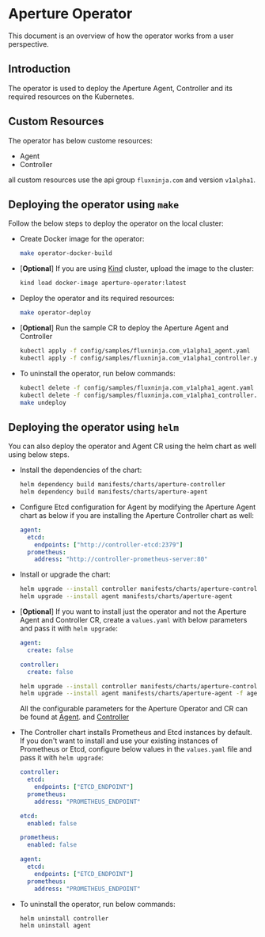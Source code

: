 # Aperture Operator

This document is an overview of how the operator works from a user perspective.

## Introduction

The operator is used to deploy the Aperture Agent, Controller and its required
resources on the Kubernetes.

## Custom Resources

The operator has below custome resources:

- Agent
- Controller

all custom resources use the api group `fluxninja.com` and version `v1alpha1`.

## Deploying the operator using `make`

Follow the below steps to deploy the operator on the local cluster:

- Create Docker image for the operator:

  ```bash
  make operator-docker-build
  ```

- [**Optional**] If you are using
  [Kind](https://kind.sigs.k8s.io/docs/user/quick-start/) cluster, upload the
  image to the cluster:

  ```bash
  kind load docker-image aperture-operator:latest
  ```

- Deploy the operator and its required resources:

  ```bash
  make operator-deploy
  ```

- [**Optional**] Run the sample CR to deploy the Aperture Agent and Controller

  ```bash
  kubectl apply -f config/samples/fluxninja.com_v1alpha1_agent.yaml
  kubectl apply -f config/samples/fluxninja.com_v1alpha1_controller.yaml
  ```

- To uninstall the operator, run below commands:

  ```bash
  kubectl delete -f config/samples/fluxninja.com_v1alpha1_agent.yaml
  kubectl delete -f config/samples/fluxninja.com_v1alpha1_controller.yaml
  make undeploy
  ```

## Deploying the operator using `helm`

You can also deploy the operator and Agent CR using the helm chart as well using
below steps.

- Install the dependencies of the chart:

  ```bash
  helm dependency build manifests/charts/aperture-controller
  helm dependency build manifests/charts/aperture-agent
  ```

- Configure Etcd configuration for Agent by modifying the Aperture Agent chart
  as below if you are installing the Aperture Controller chart as well:

  ```yaml
  agent:
    etcd:
      endpoints: ["http://controller-etcd:2379"]
    prometheus:
      address: "http://controller-prometheus-server:80"
  ```

- Install or upgrade the chart:

  ```bash
  helm upgrade --install controller manifests/charts/aperture-controller
  helm upgrade --install agent manifests/charts/aperture-agent
  ```

- [**Optional**] If you want to install just the operator and not the Aperture
  Agent and Controller CR, create a `values.yaml` with below parameters and pass
  it with `helm upgrade`:

  ```yaml
  agent:
    create: false
  ```

  ```yaml
  controller:
    create: false
  ```

  ```bash
  helm upgrade --install controller manifests/charts/aperture-controller -f controller-values.yaml
  helm upgrade --install agent manifests/charts/aperture-agent -f agent-values.yaml
  ```

  All the configurable parameters for the Aperture Operator and CR can be found
  at [Agent](./manifests/charts/aperture-agent/README.md). and
  [Controller](./manifests/charts/aperture-controller/README.md)

- The Controller chart installs Prometheus and Etcd instances by default. If you
  don't want to install and use your existing instances of Prometheus or Etcd,
  configure below values in the `values.yaml` file and pass it with
  `helm upgrade`:

  ```yaml
  controller:
    etcd:
      endpoints: ["ETCD_ENDPOINT"]
    prometheus:
      address: "PROMETHEUS_ENDPOINT"

  etcd:
    enabled: false

  prometheus:
    enabled: false
  ```

  ```yaml
  agent:
    etcd:
      endpoints: ["ETCD_ENDPOINT"]
    prometheus:
      address: "PROMETHEUS_ENDPOINT"
  ```

- To uninstall the operator, run below commands:

  ```bash
  helm uninstall controller
  helm uninstall agent
  ```
